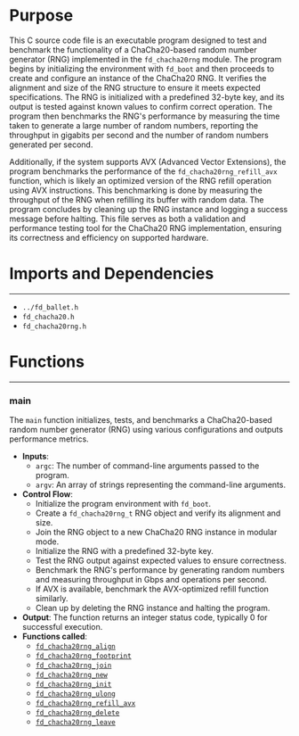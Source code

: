 # Purpose
This C source code file is an executable program designed to test and benchmark the functionality of a ChaCha20-based random number generator (RNG) implemented in the `fd_chacha20rng` module. The program begins by initializing the environment with `fd_boot` and then proceeds to create and configure an instance of the ChaCha20 RNG. It verifies the alignment and size of the RNG structure to ensure it meets expected specifications. The RNG is initialized with a predefined 32-byte key, and its output is tested against known values to confirm correct operation. The program then benchmarks the RNG's performance by measuring the time taken to generate a large number of random numbers, reporting the throughput in gigabits per second and the number of random numbers generated per second.

Additionally, if the system supports AVX (Advanced Vector Extensions), the program benchmarks the performance of the `fd_chacha20rng_refill_avx` function, which is likely an optimized version of the RNG refill operation using AVX instructions. This benchmarking is done by measuring the throughput of the RNG when refilling its buffer with random data. The program concludes by cleaning up the RNG instance and logging a success message before halting. This file serves as both a validation and performance testing tool for the ChaCha20 RNG implementation, ensuring its correctness and efficiency on supported hardware.
# Imports and Dependencies

---
- `../fd_ballet.h`
- `fd_chacha20.h`
- `fd_chacha20rng.h`


# Functions

---
### main<!-- {{#callable:main}} -->
The `main` function initializes, tests, and benchmarks a ChaCha20-based random number generator (RNG) using various configurations and outputs performance metrics.
- **Inputs**:
    - `argc`: The number of command-line arguments passed to the program.
    - `argv`: An array of strings representing the command-line arguments.
- **Control Flow**:
    - Initialize the program environment with `fd_boot`.
    - Create a `fd_chacha20rng_t` RNG object and verify its alignment and size.
    - Join the RNG object to a new ChaCha20 RNG instance in modular mode.
    - Initialize the RNG with a predefined 32-byte key.
    - Test the RNG output against expected values to ensure correctness.
    - Benchmark the RNG's performance by generating random numbers and measuring throughput in Gbps and operations per second.
    - If AVX is available, benchmark the AVX-optimized refill function similarly.
    - Clean up by deleting the RNG instance and halting the program.
- **Output**: The function returns an integer status code, typically 0 for successful execution.
- **Functions called**:
    - [`fd_chacha20rng_align`](fd_chacha20rng.c.driver.md#fd_chacha20rng_align)
    - [`fd_chacha20rng_footprint`](fd_chacha20rng.c.driver.md#fd_chacha20rng_footprint)
    - [`fd_chacha20rng_join`](fd_chacha20rng.c.driver.md#fd_chacha20rng_join)
    - [`fd_chacha20rng_new`](fd_chacha20rng.c.driver.md#fd_chacha20rng_new)
    - [`fd_chacha20rng_init`](fd_chacha20rng.c.driver.md#fd_chacha20rng_init)
    - [`fd_chacha20rng_ulong`](fd_chacha20rng.h.driver.md#fd_chacha20rng_ulong)
    - [`fd_chacha20rng_refill_avx`](fd_chacha20_avx.c.driver.md#fd_chacha20rng_refill_avx)
    - [`fd_chacha20rng_delete`](fd_chacha20rng.c.driver.md#fd_chacha20rng_delete)
    - [`fd_chacha20rng_leave`](fd_chacha20rng.c.driver.md#fd_chacha20rng_leave)


